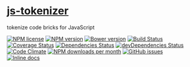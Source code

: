 [js-tokenizer](http://aureooms.github.io/js-tokenizer)
==

tokenize code bricks for JavaScript

[![NPM license](https://img.shields.io/npm/l/@aureooms/js-tokenizer.svg?style=flat)](https://raw.githubusercontent.com/aureooms/js-tokenizer/master/LICENSE)
[![NPM version](https://img.shields.io/npm/v/@aureooms/js-tokenizer.svg?style=flat)](https://www.npmjs.org/package/@aureooms/js-tokenizer)
[![Bower version](https://img.shields.io/bower/v/@aureooms/js-tokenizer.svg?style=flat)](http://bower.io/search/?q=@aureooms/js-tokenizer)
[![Build Status](https://img.shields.io/travis/aureooms/js-tokenizer.svg?style=flat)](https://travis-ci.org/aureooms/js-tokenizer)
[![Coverage Status](https://img.shields.io/coveralls/aureooms/js-tokenizer.svg?style=flat)](https://coveralls.io/r/aureooms/js-tokenizer)
[![Dependencies Status](https://img.shields.io/david/aureooms/js-tokenizer.svg?style=flat)](https://david-dm.org/aureooms/js-tokenizer#info=dependencies)
[![devDependencies Status](https://img.shields.io/david/dev/aureooms/js-tokenizer.svg?style=flat)](https://david-dm.org/aureooms/js-tokenizer#info=devDependencies)
[![Code Climate](https://img.shields.io/codeclimate/github/aureooms/js-tokenizer.svg?style=flat)](https://codeclimate.com/github/aureooms/js-tokenizer)
[![NPM downloads per month](https://img.shields.io/npm/dm/@aureooms/js-tokenizer.svg?style=flat)](https://www.npmjs.org/package/@aureooms/js-tokenizer)
[![GitHub issues](https://img.shields.io/github/issues/aureooms/js-tokenizer.svg?style=flat)](https://github.com/aureooms/js-tokenizer/issues)
[![Inline docs](http://inch-ci.org/github/aureooms/js-tokenizer.svg?branch=master&style=shields)](http://inch-ci.org/github/aureooms/js-tokenizer)
